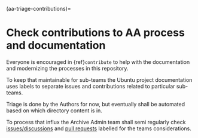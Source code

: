 (aa-triage-contributions)=

# Check contributions to AA process and documentation

Everyone is encouraged in {ref}`contribute` to help with the documentation
and modernizing the processes in this repository.

To keep that maintainable for sub-teams the Ubuntu project documentation uses
labels to separate issues and contributions related to particular sub-teams.

Triage is done by the Authors for now, but eventually shall be automated
based on which directory content is in.

To process that influx the Archive Admin team shall semi regularly check
[issues/discussions](https://github.com/ubuntu/ubuntu-project-docs/issues?q=state%3Aopen%20label%3A%22AA%22)
and [pull requests](https://github.com/ubuntu/ubuntu-project-docs/pulls?q=is%3Aopen+is%3Apr+label%3AAA)
labelled for the teams considerations.
